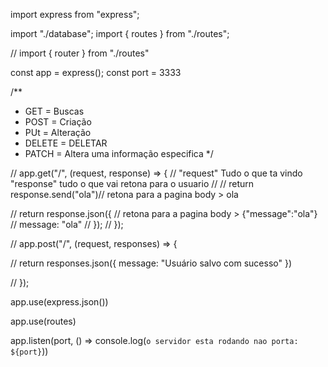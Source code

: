 import express from "express";

import "./database";
import { routes } from "./routes";

// import { router } from "./routes"

const app = express();
const port = 3333



/**
 * GET = Buscas
 * POST = Criação
 * PUt = Alteração
 * DELETE = DELETAR
 * PATCH = Altera uma informação especifica
 */

// app.get("/", (request, response) => { // "request" Tudo o que ta vindo "response" tudo o que vai retona para o usuario
//     // return response.send("ola")// retona para a pagina body > ola

//     return response.json({ // retona para a pagina body > {"message":"ola"}
//         message: "ola"
//     });
// });


// app.post("/", (request, responses) => {

//     return responses.json({ message: "Usuário salvo com sucesso" })

// });




app.use(express.json())

app.use(routes)

app.listen(port, () => console.log(`o servidor esta rodando nao porta: ${port}`))